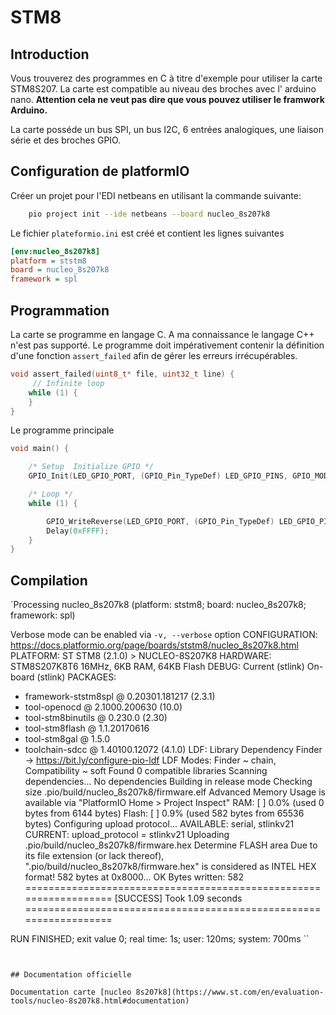 ﻿# STM8

## Introduction
Vous trouverez des programmes en C à titre d'exemple  pour utiliser la carte STM8S207.
La carte est compatible au niveau des broches avec l' arduino nano. **Attention cela ne veut pas dire que vous pouvez utiliser le framwork Arduino.** 

La carte posséde un bus SPI, un bus I2C, 6 entrées analogiques, une liaison série et des broches GPIO.

## Configuration de platformIO

Créer un projet pour l'EDI netbeans en utilisant la commande suivante:
```bash
	pio project init --ide netbeans --board nucleo_8s207k8
```
Le fichier `plateformio.ini` est créé et contient les lignes suivantes
```ini
[env:nucleo_8s207k8]
platform = ststm8
board = nucleo_8s207k8
framework = spl
``` 
## Programmation

La carte se programme en langage C. A ma connaissance le langage C++ n'est pas supporté.
Le programme doit impérativement contenir la définition d'une fonction `assert_failed` afin de gérer les erreurs irrécupérables. 
```c
void assert_failed(uint8_t* file, uint32_t line) {
     // Infinite loop 
    while (1) {
    }
}
```
Le programme principale
```c
void main() {

    /* Setup  Initialize GPIO */
    GPIO_Init(LED_GPIO_PORT, (GPIO_Pin_TypeDef) LED_GPIO_PINS, GPIO_MODE_OUT_PP_LOW_FAST);

    /* Loop */
    while (1) {

        GPIO_WriteReverse(LED_GPIO_PORT, (GPIO_Pin_TypeDef) LED_GPIO_PINS); // Toggles Led builtin
        Delay(0xFFFF);
    }
}
```

## Compilation
`Processing nucleo_8s207k8 (platform: ststm8; board: nucleo_8s207k8; framework: spl)

Verbose mode can be enabled via `-v, --verbose` option
CONFIGURATION: https://docs.platformio.org/page/boards/ststm8/nucleo_8s207k8.html
PLATFORM: ST STM8 (2.1.0) > NUCLEO-8S207K8
HARDWARE: STM8S207K8T6 16MHz, 6KB RAM, 64KB Flash
DEBUG: Current (stlink) On-board (stlink)
PACKAGES: 
 - framework-ststm8spl @ 0.20301.181217 (2.3.1) 
 - tool-openocd @ 2.1000.200630 (10.0) 
 - tool-stm8binutils @ 0.230.0 (2.30) 
 - tool-stm8flash @ 1.1.20170616 
 - tool-stm8gal @ 1.5.0 
 - toolchain-sdcc @ 1.40100.12072 (4.1.0)
LDF: Library Dependency Finder -> https://bit.ly/configure-pio-ldf
LDF Modes: Finder ~ chain, Compatibility ~ soft
Found 0 compatible libraries
Scanning dependencies...
No dependencies
Building in release mode
Checking size .pio/build/nucleo_8s207k8/firmware.elf
Advanced Memory Usage is available via "PlatformIO Home > Project Inspect"
RAM:   [          ]   0.0% (used 0 bytes from 6144 bytes)
Flash: [          ]   0.9% (used 582 bytes from 65536 bytes)
Configuring upload protocol...
AVAILABLE: serial, stlinkv21
CURRENT: upload_protocol = stlinkv21
Uploading .pio/build/nucleo_8s207k8/firmware.hex
Determine FLASH area
Due to its file extension (or lack thereof), ".pio/build/nucleo_8s207k8/firmware.hex" is considered as INTEL HEX format!
582 bytes at 0x8000... OK
Bytes written: 582
================================================================== [SUCCESS] Took 1.09 seconds ==================================================================

RUN FINISHED; exit value 0; real time: 1s; user: 120ms; system: 700ms
``

```


## Documentation officielle

Documentation carte [nucleo 8s207k8](https://www.st.com/en/evaluation-tools/nucleo-8s207k8.html#documentation)


